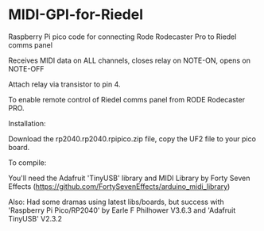 # MIDI-GPI-for-Riedel
Raspberry Pi pico code for connecting Rode Rodecaster Pro to Riedel comms panel

Receives MIDI data on ALL channels, closes relay on NOTE-ON, opens on NOTE-OFF

Attach relay via transistor to pin 4.

To enable remote control of Riedel comms panel from RODE Rodecaster PRO.

Installation:

Download the rp2040.rp2040.rpipico.zip file, copy the UF2 file to your pico board.

To compile:

You'll need the Adafruit 'TinyUSB' library and  MIDI Library by Forty Seven Effects (https://github.com/FortySevenEffects/arduino_midi_library)

Also: Had some dramas using latest libs/boards, but success with 'Raspberry Pi Pico/RP2040' by Earle F Philhower V3.6.3 and 'Adafruit TinyUSB' V2.3.2
